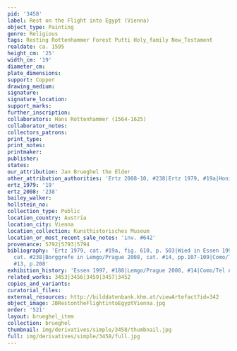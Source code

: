```yaml
---
pid: '3458'
label: Rest on the Flight into Egypt (Vienna)
object_type: Painting
genre: Religious
tags: Resting Rottenhammer Forest Putti Holy_family New_Testament
realdate: ca. 1595
height_cm: '25'
width_cm: '19'
diameter_cm: 
plate_dimensions: 
support: Copper
drawing_medium: 
signature: 
signature_location: 
support_marks: 
further_inscription: 
collaborators: Hans Rottenhammer (1564-1625)
collaborator_notes: 
collectors_patrons: 
print_type: 
print_notes: 
printmaker: 
publisher: 
states: 
our_attribution: Jan Brueghel the Elder
other_attribution_authorities: 'Ertz 2008-10, #238|Ertz 1979, #19a|Honig database'
ertz_1979: '19'
ertz_2008: '238'
bailey_walker: 
hollstein_no: 
collection_type: Public
location_country: Austria
location_city: Vienna
location_collection: Kunsthistorisches Museum
location_or_most_recent_sale_notes: 'inv. #642'
provenance: 5792|5793|5794
bibliography: 'Ertz 1979, cat. #19a, fig. 610, p. 503|Wied in Essen 1997|Ertz 2008-10,
  cat. #238|Borggrefe in Lemgo/Prague 2008, cat. #14, pp.107-109|Como/Tel Aviv 2012,
  #13, p.208'
exhibition_history: 'Essen 1997, #188|Lemgo/Prague 2008, #14|Como/Tel Aviv 2012, #13'
related_works: 3453|3456|3459|3457|3452
copies_and_variants: 
curatorial_files: 
external_resources: http://bilddatenbank.khm.at/viewArtefact?id=342
object_image: JBRestontheFlightintoEgyptVienna.jpg
order: '521'
layout: brueghel_item
collection: brueghel
thumbnail: img/derivatives/simple/3458/thumbnail.jpg
full: img/derivatives/simple/3458/full.jpg
---
```

